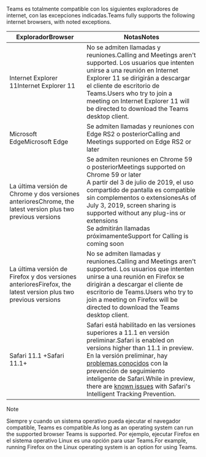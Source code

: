 <span data-ttu-id="d08a8-101">Teams es totalmente compatible con los siguientes exploradores de internet, con las excepciones indicadas.</span><span class="sxs-lookup"><span data-stu-id="d08a8-101">Teams fully supports the following internet browsers, with noted exceptions.</span></span>

|<span data-ttu-id="d08a8-102">Explorador</span><span class="sxs-lookup"><span data-stu-id="d08a8-102">Browser</span></span>  |<span data-ttu-id="d08a8-103">Notas</span><span class="sxs-lookup"><span data-stu-id="d08a8-103">Notes</span></span>  |
|---------|---------|
|<span data-ttu-id="d08a8-104">Internet Explorer 11</span><span class="sxs-lookup"><span data-stu-id="d08a8-104">Internet Explorer 11</span></span>     |   <span data-ttu-id="d08a8-105">No se admiten llamadas y reuniones.</span><span class="sxs-lookup"><span data-stu-id="d08a8-105">Calling and Meetings aren't supported.</span></span> <span data-ttu-id="d08a8-106">Los usuarios que intenten unirse a una reunión en Internet Explorer 11 se dirigirán a descargar el cliente de escritorio de Teams.</span><span class="sxs-lookup"><span data-stu-id="d08a8-106">Users who try to join a meeting on Internet Explorer 11 will be directed to download the Teams desktop client.</span></span>      |
|<span data-ttu-id="d08a8-107">Microsoft Edge</span><span class="sxs-lookup"><span data-stu-id="d08a8-107">Microsoft Edge</span></span>    |<span data-ttu-id="d08a8-108">Se admiten llamadas y reuniones con Edge RS2 o posterior</span><span class="sxs-lookup"><span data-stu-id="d08a8-108">Calling and Meetings supported on Edge RS2 or later</span></span> |
|<span data-ttu-id="d08a8-109">La última versión de Chrome y dos versiones anteriores</span><span class="sxs-lookup"><span data-stu-id="d08a8-109">Chrome, the latest version plus two previous versions</span></span>     | <span data-ttu-id="d08a8-110">Se admiten reuniones en Chrome 59 o posterior</span><span class="sxs-lookup"><span data-stu-id="d08a8-110">Meetings supported on Chrome 59 or later</span></span><br> <span data-ttu-id="d08a8-111">A partir del 3 de julio de 2019, el uso compartido de pantalla es compatible sin complementos o extensiones</span><span class="sxs-lookup"><span data-stu-id="d08a8-111">As of July 3, 2019, screen sharing is supported without any plug-ins or extensions</span></span><br> <span data-ttu-id="d08a8-112">Se admitirán llamadas próximamente</span><span class="sxs-lookup"><span data-stu-id="d08a8-112">Support for Calling is coming soon</span></span>     |
|<span data-ttu-id="d08a8-113">La última versión de Firefox y dos versiones anteriores</span><span class="sxs-lookup"><span data-stu-id="d08a8-113">Firefox, the latest version plus two previous versions</span></span>     |   <span data-ttu-id="d08a8-114">No se admiten llamadas y reuniones.</span><span class="sxs-lookup"><span data-stu-id="d08a8-114">Calling and Meetings aren't supported.</span></span> <span data-ttu-id="d08a8-115">Los usuarios que intenten unirse a una reunión en Firefox se dirigirán a descargar el cliente de escritorio de Teams.</span><span class="sxs-lookup"><span data-stu-id="d08a8-115">Users who try to join a meeting on Firefox will be directed to download the Teams desktop client.</span></span>       |
|<span data-ttu-id="d08a8-116">Safari 11.1 +</span><span class="sxs-lookup"><span data-stu-id="d08a8-116">Safari 11.1+</span></span>     |   <span data-ttu-id="d08a8-117">Safari está habilitado en las versiones superiores a 11.1 en versión preliminar.</span><span class="sxs-lookup"><span data-stu-id="d08a8-117">Safari is enabled on versions higher than 11.1 in preview.</span></span> <span data-ttu-id="d08a8-118">En la versión preliminar, hay [problemas conocidos](https://support.office.com/article/safari-browser-support-1aac0a7c-35a8-42c1-a7df-f674afe234df) con la prevención de seguimiento inteligente de Safari.</span><span class="sxs-lookup"><span data-stu-id="d08a8-118">While in preview, there are [known issues](https://support.office.com/article/safari-browser-support-1aac0a7c-35a8-42c1-a7df-f674afe234df) with Safari's Intelligent Tracking Prevention.</span></span>|

> [!NOTE]
> <span data-ttu-id="d08a8-119">Siempre y cuando un sistema operativo pueda ejecutar el navegador compatible, Teams es compatible.</span><span class="sxs-lookup"><span data-stu-id="d08a8-119">As long as an operating system can run the supported browser Teams is supported.</span></span> <span data-ttu-id="d08a8-120">Por ejemplo, ejecutar Firefox en el sistema operativo Linux es una opción para usar Teams.</span><span class="sxs-lookup"><span data-stu-id="d08a8-120">For example, running Firefox on the Linux operating system is an option for using Teams.</span></span>
